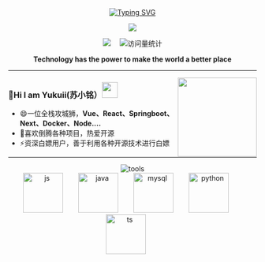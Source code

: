 <div align="center">
  <!-- dynamic typing effect 动态打字效果 -->
  <div align="center">
    <a href="https://yukuii.cn/">
<a href="https://git.io/typing-svg"><img src="https://readme-typing-svg.demolab.com?font=Pixelify&duration=2000&pause=1000&center=true&vCenter=true&width=435&lines=Hello+Wrold;%E6%88%91%E6%98%AFYukuiii" alt="Typing SVG" /></a>
    </a>
  </div>

  <!-- knock code pictures 敲代码的图片 -->
  <img src="https://cdn.jsdelivr.net/gh/sun0225SUN/sun0225SUN/assets/images/coding.gif" /><br>

  <!-- profile logo 个人资料徽标 -->
  <div align="center">
    <a href="https://blog.yukuii.top"><img src="https://img.shields.io/badge/Website-博客-red" /></a>&emsp;
    <img src="https://komarev.com/ghpvc/?username=Yukuiii&label=Views&color=0e75b6&style=flat" alt="访问量统计" />
  </div>
<p><b>Technology has the power to make the world a better place</b></p>
</div>

---

<div><img align="right" height="160" src="https://github-stats.aika.dev/api?username=Yukuiii&show_icons=true&icon_color=fb7299&text_color=fb7299&bg_color=ffffff&hide_title=true&locale=cn" /></div>

### 👋Hi I am Yukuii(苏小铭）<img height="32" width="32" src="https://ae01.alicdn.com/kf/Scf5d6aa4808348f1953a6dbada55d6aeV.png"/>
- 😄一位全栈攻城狮，**Vue、React、Springboot、Next、Docker、Node....**
- 👀喜欢倒腾各种项目，热爱开源
- ⚡资深白嫖用户，善于利用各种开源技术进行白嫖


---

<div align="center">
<img src="https://skillicons.dev/icons?i=idea,vscode,git,docker,html,css,java,js,nodejs,mysql,vue,supabase,react" alt="tools" />
</div>

<div align="center">
<img src="https://techstack-generator.vercel.app/js-icon.svg" alt="js" width="81" style="width: 81px; height: 81px; margin-right: 27px; margin-bottom: 0px;" />
<img src="https://techstack-generator.vercel.app/java-icon.svg" alt="java" width="81" style="width: 81px; height: 81px; margin-right: 27px; margin-bottom: 0px;" />
<img src="https://techstack-generator.vercel.app/mysql-icon.svg" alt="mysql" width="81" style="width: 81px; height: 81px; margin-right: 27px; margin-bottom: 0px;" />
<img src="https://techstack-generator.vercel.app/python-icon.svg" alt="python" width="81" style="width: 81px; height: 81px; margin-right: 27px; margin-bottom: 0px;" />
<img src="https://techstack-generator.vercel.app/ts-icon.svg" alt="ts" width="81" style="width: 81px; height: 81px; margin-right: 27px; margin-bottom: 0px;" />
</div>

<!--

**Yukuiii/Yukuiii** is a ✨ _special_ ✨ repository because its `README.md` (this file) appears on your GitHub profile.

Here are some ideas to get you started:

- 🔭 I’m currently working on ...
- 🌱 I’m currently learning ...
- 👯 I’m looking to collaborate on ...
- 🤔 I’m looking for help with ...
- 💬 Ask me about ...
- 📫 How to reach me: ...
- 😄 Pronouns: ...
- ⚡ Fun fact: ...
-->
